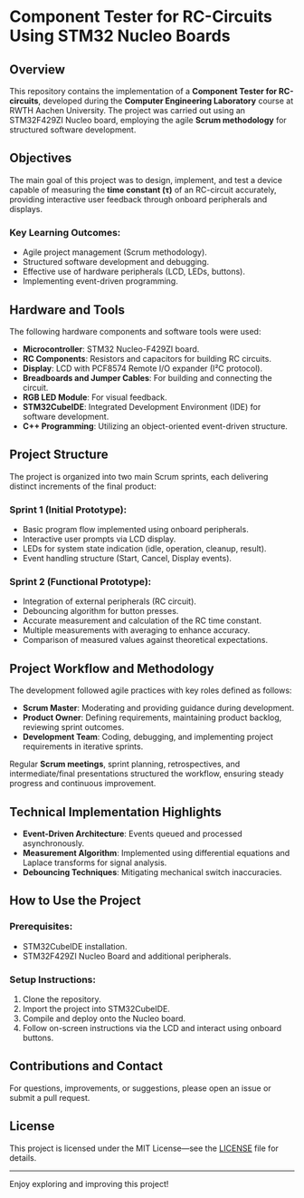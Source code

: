 

# Component Tester for RC-Circuits Using STM32 Nucleo Boards

## Overview

This repository contains the implementation of a **Component Tester for RC-circuits**, developed during the **Computer Engineering Laboratory** course at RWTH Aachen University. The project was carried out using an STM32F429ZI Nucleo board, employing the agile **Scrum methodology** for structured software development.

## Objectives

The main goal of this project was to design, implement, and test a device capable of measuring the **time constant (τ)** of an RC-circuit accurately, providing interactive user feedback through onboard peripherals and displays.

### Key Learning Outcomes:

* Agile project management (Scrum methodology).
* Structured software development and debugging.
* Effective use of hardware peripherals (LCD, LEDs, buttons).
* Implementing event-driven programming.

## Hardware and Tools

The following hardware components and software tools were used:

* **Microcontroller**: STM32 Nucleo-F429ZI board.
* **RC Components**: Resistors and capacitors for building RC circuits.
* **Display**: LCD with PCF8574 Remote I/O expander (I²C protocol).
* **Breadboards and Jumper Cables**: For building and connecting the circuit.
* **RGB LED Module**: For visual feedback.
* **STM32CubeIDE**: Integrated Development Environment (IDE) for software development.
* **C++ Programming**: Utilizing an object-oriented event-driven structure.

## Project Structure

The project is organized into two main Scrum sprints, each delivering distinct increments of the final product:

### Sprint 1 (Initial Prototype):

* Basic program flow implemented using onboard peripherals.
* Interactive user prompts via LCD display.
* LEDs for system state indication (idle, operation, cleanup, result).
* Event handling structure (Start, Cancel, Display events).

### Sprint 2 (Functional Prototype):

* Integration of external peripherals (RC circuit).
* Debouncing algorithm for button presses.
* Accurate measurement and calculation of the RC time constant.
* Multiple measurements with averaging to enhance accuracy.
* Comparison of measured values against theoretical expectations.

## Project Workflow and Methodology

The development followed agile practices with key roles defined as follows:

* **Scrum Master**: Moderating and providing guidance during development.
* **Product Owner**: Defining requirements, maintaining product backlog, reviewing sprint outcomes.
* **Development Team**: Coding, debugging, and implementing project requirements in iterative sprints.

Regular **Scrum meetings**, sprint planning, retrospectives, and intermediate/final presentations structured the workflow, ensuring steady progress and continuous improvement.

## Technical Implementation Highlights

* **Event-Driven Architecture**: Events queued and processed asynchronously.
* **Measurement Algorithm**: Implemented using differential equations and Laplace transforms for signal analysis.
* **Debouncing Techniques**: Mitigating mechanical switch inaccuracies.

## How to Use the Project

### Prerequisites:

* STM32CubeIDE installation.
* STM32F429ZI Nucleo Board and additional peripherals.

### Setup Instructions:

1. Clone the repository.
2. Import the project into STM32CubeIDE.
3. Compile and deploy onto the Nucleo board.
4. Follow on-screen instructions via the LCD and interact using onboard buttons.

## Contributions and Contact

For questions, improvements, or suggestions, please open an issue or submit a pull request.

## License

This project is licensed under the MIT License—see the [LICENSE](LICENSE) file for details.

---

Enjoy exploring and improving this project!
